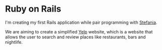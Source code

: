 Ruby on Rails
===
I'm creating my first Rails application while pair programming with [Stefania].

We are aiming to create a simplified [Yelp] website, which is a website that allows the user to search and review places like restaurants, bars and nightlife.

[Yelp]:http://www.yelp.co.uk/
[Stefania]: https://github.com/stefaniacardenas
